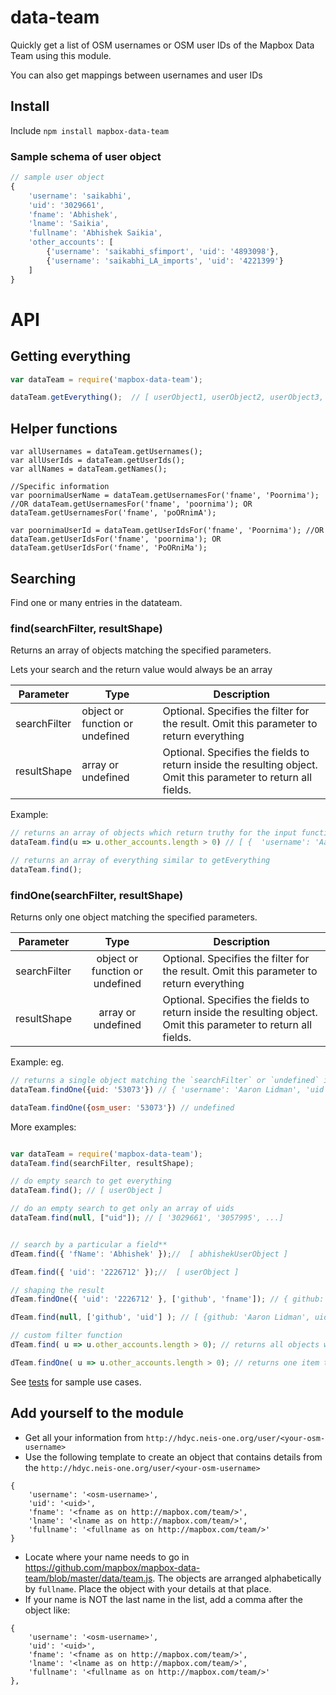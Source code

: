 # data-team
Quickly get a list of OSM usernames or OSM user IDs of the Mapbox Data Team using this module.

You can also get mappings between usernames and user IDs

## Install

Include
`npm install mapbox-data-team`


### Sample schema of user object

```Javascript
// sample user object
{
    'username': 'saikabhi',
    'uid': '3029661',
    'fname': 'Abhishek',
    'lname': 'Saikia',
    'fullname': 'Abhishek Saikia',
    'other_accounts': [
        {'username': 'saikabhi_sfimport', 'uid': '4893098'},
        {'username': 'saikabhi_LA_imports', 'uid': '4221399'}
    ]
}

```

# API

## Getting everything
``` Javascript
var dataTeam = require('mapbox-data-team');

dataTeam.getEverything();  // [ userObject1, userObject2, userObject3, ... ]
```

## Helper functions
```
var allUsernames = dataTeam.getUsernames();
var allUserIds = dataTeam.getUserIds();
var allNames = dataTeam.getNames();

//Specific information
var poornimaUserName = dataTeam.getUsernamesFor('fname', 'Poornima'); //OR dataTeam.getUsernamesFor('fname', 'poornima'); OR dataTeam.getUsernamesFor('fname', 'poORnimA');

var poornimaUserId = dataTeam.getUserIdsFor('fname', 'Poornima'); //OR dataTeam.getUserIdsFor('fname', 'poornima'); OR dataTeam.getUserIdsFor('fname', 'PoORniMa');

```

## Searching
Find one or many entries in the datateam.

### find(searchFilter, resultShape)
Returns an array of objects matching the specified parameters.

Lets your search and the return value would always be an array

| Parameter        | Type           | Description  |
| ------------- |-------------| -----|
| searchFilter     | object or function or undefined | Optional.  Specifies the filter for the result. Omit this parameter to return everything |
| resultShape      | array or undefined      | Optional. Specifies the fields to return inside the resulting object. Omit this parameter to return all fields. |

Example:
``` Javascript
// returns an array of objects which return truthy for the input function
dataTeam.find(u => u.other_accounts.length > 0) // [ {  'username': 'Aaron Lidman', 'uid': '53073', 'fname': 'Aaron', ... }, ... ]

// returns an array of everything similar to getEverything
dataTeam.find();
```

### findOne(searchFilter, resultShape)

Returns only one object matching the specified parameters.

| Parameter        | Type           | Description  |
| ------------- |:-------------:| -----|
| searchFilter     | object or function or undefined | Optional.  Specifies the filter for the result. Omit this parameter to return everything |
| resultShape      | array or undefined      | Optional. Specifies the fields to return inside the resulting object. Omit this parameter to return all fields. |

Example:
eg.
```Javascript
// returns a single object matching the `searchFilter` or `undefined` if no match.
dataTeam.findOne({uid: '53073'}) // { 'username': 'Aaron Lidman', 'uid': '53073', 'fname': 'Aaron', ... }

dataTeam.findOne({osm_user: '53073'}) // undefined
```

More examples:
``` Javascript

var dataTeam = require('mapbox-data-team');
dataTeam.find(searchFilter, resultShape);

// do empty search to get everything
dataTeam.find(); // [ userObject ]

// do an empty search to get only an array of uids
dataTeam.find(null, ["uid"]); // [ '3029661', '3057995', ...]


// search by a particular a field**
dTeam.find({ 'fName': 'Abhishek' });//  [ abhishekUserObject ]

dTeam.find({ 'uid': '2226712' });//  [ userObject ]

// shaping the result
dTeam.findOne({ 'uid': '2226712' }, ['github', 'fname']); // { github: 'dannykath', fname: 'Danny Aiquipa Pacheco' }

dTeam.find(null, ['github', 'uid'] ); // [ {github: 'Aaron Lidman', uid: '2985232'}, { github: 'aarthykc', uid: '2985232' }, ... ]

// custom filter function
dTeam.find( u => u.other_accounts.length > 0); // returns all objects which have u.other_accounts

dTeam.findOne( u => u.other_accounts.length > 0); // returns one item that first returned truth for the input function

```

See  [tests](https://github.com/mapbox/mapbox-data-team/blob/master/tests/test.js)  for sample use cases.

## Add yourself to the module

* Get all your information from `http://hdyc.neis-one.org/user/<your-osm-username>`
* Use the following template to create an object that contains details from the `http://hdyc.neis-one.org/user/<your-osm-username>`
```
{
    'username': '<osm-username>',
    'uid': '<uid>',
    'fname': '<fname as on http://mapbox.com/team/>',
    'lname': '<lname as on http://mapbox.com/team/>',
    'fullname': '<fullname as on http://mapbox.com/team/>'
}
```
* Locate where your name needs to go in https://github.com/mapbox/mapbox-data-team/blob/master/data/team.js. The objects are arranged alphabetically by `fullname`. Place the object with your details at that place.
* If your name is NOT the last name in the list, add a comma after the object like:
```
{
    'username': '<osm-username>',
    'uid': '<uid>',
    'fname': '<fname as on http://mapbox.com/team/>',
    'lname': '<lname as on http://mapbox.com/team/>',
    'fullname': '<fullname as on http://mapbox.com/team/>'
},
```
